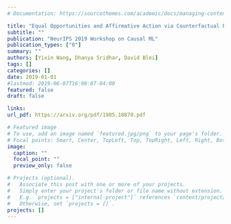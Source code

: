 ```yaml
---
# Documentation: https://sourcethemes.com/academic/docs/managing-content/

title: "Equal Opportunities and Affirmative Action via Counterfactual Predictions"
subtitle: ""
publication: "NeurIPS 2019 Workshop on Causal ML"
publication_types: ["0"]
summary: ""
authors: [Yixin Wang, Dhanya Sridhar, David Blei]
tags: []
categories: []
date: 2019-01-01
#lastmod: 2019-06-07T16:08:07-04:00
featured: false
draft: false

links:
url_pdf: https://arxiv.org/pdf/1905.10870.pdf

# Featured image
# To use, add an image named `featured.jpg/png` to your page's folder.
# Focal points: Smart, Center, TopLeft, Top, TopRight, Left, Right, BottomLeft, Bottom, BottomRight.
image:
  caption: ""
  focal_point: ""
  preview_only: false

# Projects (optional).
#   Associate this post with one or more of your projects.
#   Simply enter your project's folder or file name without extension.
#   E.g. `projects = ["internal-project"]` references `content/project/deep-learning/index.md`.
#   Otherwise, set `projects = []`.
projects: []
---
```

